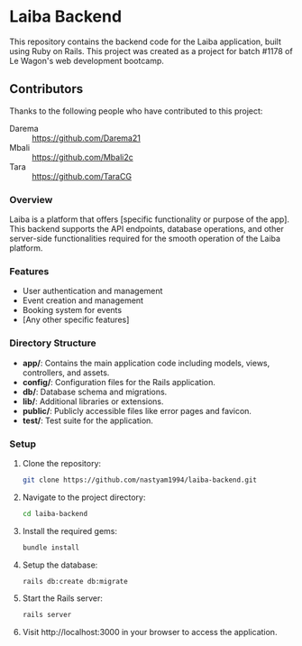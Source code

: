 # Laiba Backend

This repository contains the backend code for the Laiba application, built using Ruby on Rails. This project was created as a project for batch #1178 of Le Wagon's web development bootcamp.

## Contributors

Thanks to the following people who have contributed to this project:

<dl>
  <dt>Darema</dt>
  <dd><a href="https://github.com/Darema21">https://github.com/Darema21</a></dd>

  <dt>Mbali</dt>
  <dd><a href="https://github.com/Mbali2c">https://github.com/Mbali2c</a></dd>

  <dt>Tara</dt>
  <dd><a href="https://github.com/TaraCG">https://github.com/TaraCG</a></dd>
</dl>

### Overview

Laiba is a platform that offers [specific functionality or purpose of the app]. This backend supports the API endpoints, database operations, and other server-side functionalities required for the smooth operation of the Laiba platform.

### Features

- User authentication and management
- Event creation and management
- Booking system for events
- [Any other specific features]

### Directory Structure

- **app/**: Contains the main application code including models, views, controllers, and assets.
- **config/**: Configuration files for the Rails application.
- **db/**: Database schema and migrations.
- **lib/**: Additional libraries or extensions.
- **public/**: Publicly accessible files like error pages and favicon.
- **test/**: Test suite for the application.

### Setup

1. Clone the repository:

   ```bash
   git clone https://github.com/nastyam1994/laiba-backend.git

2. Navigate to the project directory:
    ```bash
    cd laiba-backend
3. Install the required gems:
    ```bash
    bundle install
4. Setup the database:
    ```bash
    rails db:create db:migrate
5. Start the Rails server:
    ```bash
    rails server
6. Visit http://localhost:3000 in your browser to access the application.

